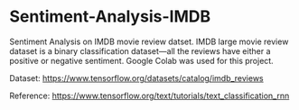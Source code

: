 # Sentiment-Analysis-IMDB
Sentiment Analysis on IMDB movie review datset. IMDB large movie review dataset is a binary classification dataset—all the reviews have either a positive or negative sentiment. 
Google Colab was used for this project. 

Dataset: https://www.tensorflow.org/datasets/catalog/imdb_reviews

Reference: https://www.tensorflow.org/text/tutorials/text_classification_rnn
